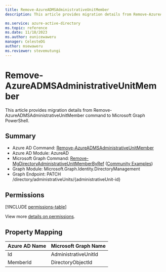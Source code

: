 ```yaml
---
title: Remove-AzureADMSAdministrativeUnitMember
description: This article provides migration details from Remove-AzureADMSAdministrativeUnitMember command to Microsoft Graph PowerShell.

ms.service: azure-active-directory
ms.topic: reference
ms.date: 11/18/2023
ms.author: eunicewaweru
manager: CelesteDG
author: msewaweru
ms.reviewer: stevemutungi
---
```


# Remove-AzureADMSAdministrativeUnitMember

This article provides migration details from Remove-AzureADMSAdministrativeUnitMember command to Microsoft Graph PowerShell.

## Summary

+ Azure AD Command: [Remove-AzureADMSAdministrativeUnitMember](/powershell/module/azuread/remove-azureadmsadministrativeunitmember)
+ Azure AD Module: AzureAD
+ Microsoft Graph Command: [Remove-MgDirectoryAdministrativeUnitMemberByRef](/powershell/module/microsoft.graph.identity.directorymanagement/remove-mgdirectoryadministrativeunitmemberbyref) ([Community Examples](https://github.com/orgs/msgraph/discussions?discussions_q=Remove-MgDirectoryAdministrativeUnitMemberByRef))
+ Graph Module: Microsoft.Graph.Identity.DirectoryManagement
+ Graph Endpoint:  PATCH /directory/administrativeUnits/{administrativeUnit-id}

## Permissions

[!INCLUDE [permissions-table](~/graphref/api-reference/v1.0/includes/permissions/administrativeunit-delete-members-permissions.md)]

View more [details on permissions](/graph/api/administrativeunit-delete-members#permissions).

## Property Mapping

|Azure AD Name|Microsoft Graph Name|
|---|---|
|Id|AdministrativeUnitId|
|MemberId|DirectoryObjectId|
